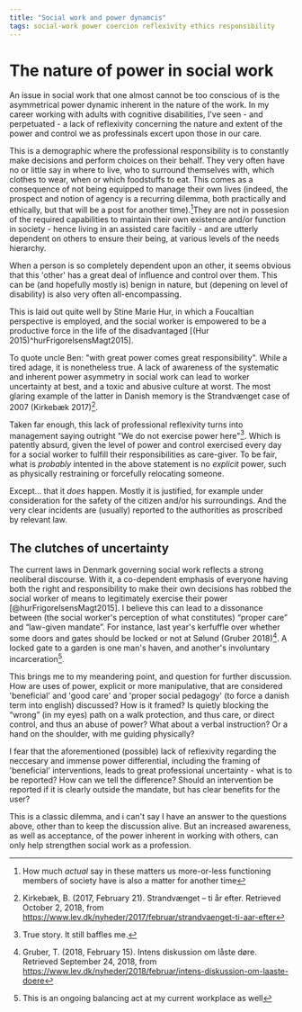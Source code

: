 ```yaml
---
title: "Social work and power dynamcis"
tags: social-work power coercion reflexivity ethics responsibility
---
```


# The nature of power in social work

An issue in social work that one almost cannot be too conscious of is the asymmetrical power dynamic inherent in the nature of the work. In my career working with adults with cognitive disabilities, I've seen - and perpetuated - a lack of reflexivity concerning the nature and extent of the power and control we as professinals excert upon those in our care.

This is a demographic where the professional responsibility is to constantly make decisions and perform choices on their behalf. They very often have no or little say in where to live, who to surround themselves with, which clothes to wear, when or which foodstuffs to eat. This comes as a consequence of not being equipped to manage their own lives (indeed, the prospect and notion of agency is a recurring dilemma, both practically and ethically, but that will be a post for another time).[^agency]They are not in possesion of the required capabilities to maintain their own existence and/or function in society - hence living in an assisted care facitily - and are utterly dependent on others to ensure their being, at various levels of the needs hierarchy.

When a person is so completely dependent upon an other, it seems obvious that this 'other' has a great deal of influence and control over them. This can be (and hopefully mostly is) benign in nature, but (depening on level of disability) is also very often all-encompassing.

This is laid out quite well by Stine Marie Hur, in which a Foucaltian perspective is employed, and the social worker is empowered to be a productive force in the life of the disadvantaged [(Hur 2015)^hurFrigorelsensMagt2015].

To quote uncle Ben: "with great power comes great responsibility". While a tired adage, it is nonetheless true. A lack of awareness of the systematic and inherent power asymmetry in social work can lead to worker uncertainty at best, and a toxic and abusive culture at worst. The most glaring example of the latter in Danish memory is the Strandvænget case of 2007 (Kirkebæk 2017)[^kirkebaekStrandvaengetTiAr2017].

Taken far enough, this lack of professional reflexivity turns into management saying outright "We do not exercise power here"[^truestory]. Which is patently absurd, given the level of power and control exercised every day for a social worker to fulfill their responsibilities as care-giver. To be fair, what is *probably* intented in the above statement is no *explicit* power, such as physically restraining or forcefully relocating someone.

Except... that it *does* happen. Mostly it is justified, for example under consideration for the safety of the citizen and/or his surroundings. And the very clear incidents are (usually) reported to the authorities as proscribed by relevant law.

## The clutches of uncertainty

The current laws in Denmark governing social work reflects a strong neoliberal discourse. With it, a co-dependent emphasis of everyone having both the right and responsibility to make their own decisions has robbed the social worker of means to legitimately exercise their power [@hurFrigorelsensMagt2015]. I believe this can lead to a dissonance between (the social worker's perception of what constitutes) “proper care” and “law-given mandate”. For instance, last year's kerfuffle over whether some doors and gates should be locked or not at Sølund (Gruber 2018)[^gruberIntensDiskussionOm2018]. A locked gate to a garden is one man's haven, and another's involuntary incarceration[^lockedgates].

This brings me to my meandering point, and question for further discussion. How are uses of power, explicit or more manipulative, that are considered 'beneficial' and 'good care' and 'proper social pedagogy' (to force a danish term into english) discussed? How is it framed? Is quietly blocking the “wrong” (in my eyes) path on a walk protection, and thus care, or direct control, and thus an abuse of power? What about a verbal instruction? Or a hand on the shoulder, with me guiding physically?

I fear that the aforementioned (possible) lack of reflexivity regarding the neccesary and immense power differential, including the framing of 'beneficial' interventions, leads to great professional uncertainty - what is to be reported? How can we tell the difference? Should an intervention be reported if it is clearly outside the mandate, but has clear benefits for the user?

This is a classic dilemma, and i can't say I have an answer to the questions above, other than to keep the discussion alive. But an increased awareness, as well as acceptance, of the power inherent in working with others, can only help strengthen social work as a profession. 

[^gruberIntensDiskussionOm2018]: Gruber, T. (2018, February 15). Intens diskussion om låste døre. Retrieved September 24, 2018, from https://www.lev.dk/nyheder/2018/februar/intens-diskussion-om-laaste-doere
[^kirkebaekStrandvaengetTiAr2017]: Kirkebæk, B. (2017, February 21). Strandvænget – ti år efter. Retrieved October 2, 2018, from https://www.lev.dk/nyheder/2017/februar/strandvaenget-ti-aar-efter
[^hurFrigorelsensMagt2015]: Hur, S. M. (2015). Frigørelsens magt. AU Library Scholarly Publishing Services. Retrieved from https://www.statsbiblioteket.dk/au/#/search?query=recordID%3A%22summon_FETCH-statsbiblioteket_omp_oai_omp_ebook_statsbiblioteket_dk_publicationFormat_523%22

[^lockedgates]: This is an ongoing balancing act at my current workplace as well
[^agency]: How much *actual* say in these matters us more-or-less functioning members of society have is also a matter for another time
[^truestory]: True story. It still baffles me.